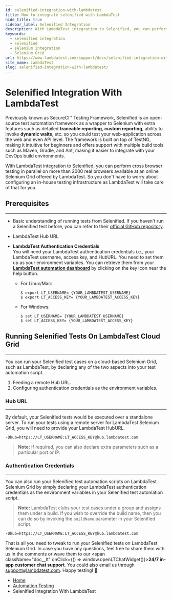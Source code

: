 ```yaml
---
id: selenified-integration-with-lambdatest
title: How to integrate selenified with LambdaTest
hide_title: true
sidebar_label: Selenified Integration
description: With LambdaTest integration to Selenified, you can perform cross browser testing in parallel on more than 2000 real browsers available at an online Selenium Grid offered by LambdaTest. So you don’t have to worry about configuring an in-house testing infrastructure as LambdaTest will take care of that for you.
keywords:
  - selenified integration
  - selenified
  - selenium integration
  - Selenium Grid
url: https://www.lambdatest.com/support/docs/selenified-integration-with-lambdatest/
site_name: LambdaTest
slug: selenified-integration-with-lambdatest/
--- 
```

# Selenified Integration With LambdaTest
Previously known as SecureCI™ Testing Framework, Selenified is an open-source test automation framework as a wrapper to Selenium with extra features such as detailed **traceable reporting**, **custom reporting**, ability to invoke **dynamic waits**, etc. so you could test your web-application across the web and even API level. The framework is built on top of TestNG, making it intuitive for beginners and offers support with multiple build tools such as Maven, Gradle, and Ant, making it easier to integrate with your DevOps build environments.

With LambdaTest integration to Selenified, you can perform cross browser testing in parallel on more than 2000 real browsers available at an online Selenium Grid offered by LambdaTest. So you don't have to worry about configuring an in-house testing infrastructure as LambdaTest will take care of that for you.

## Prerequisites
-----------------------------------------------------------------------------------------------------------------------------
* Basic understanding of running tests from Selenified. If you haven't run a Selenified test before, you can refer to their [official GitHub repository][1].
* LambdaTest Hub URL
* **LambdaTest Authentication Credentials**   
You will need your LambdaTest authentication credentials i.e., your LambdaTest username, access key, and HubURL. You need to set them up as your environment variables. You can retrieve them from your **[LambdaTest automation dashboard][2]** by clicking on the key icon near the help button.

   * For Linux/Mac:  

        ```
        $ export LT_USERNAME= {YOUR_LAMBDATEST_USERNAME}
        $ export LT_ACCESS_KEY= {YOUR_LAMBDATEST_ACCESS_KEY}
        ```

    * For Windows: 
        ```
        $ set LT_USERNAME= {YOUR_LAMBDATEST_USERNAME}
        $ set LT_ACCESS_KEY= {YOUR_LAMBDATEST_ACCESS_KEY}
        ```
## Running Selenified Tests On LambdaTest Cloud Grid
-----------------------------------------------------------------------------------------------------------------------------
You can run your Selenified test cases on a cloud-based Selenium Grid, such as LambdaTest, by declaring any of the two aspects into your test automation script.

1. Feeding a remote Hub URL.
2. Configuring authentication credentials as the environment variables.

### Hub URL
-----------------------------------------------------------------------------------------------------------------------------
By default, your Selenified tests would be executed over a standalone server. To run your tests using a remote server for LambdaTest Selenium Grid, you will need to provide your LambdaTest HubURL.

```
-Dhub=https://LT_USERNAME:LT_ACCESS_KEY@hub.lambdatest.com
```

>**Note:** If required, you can also declare extra parameters such as a particular port or IP.

### Authentication Credentials
***
You can also run your Selenified test automation scripts on LambdaTest Selenium Grid by simply declaring your LambdaTest authentication credentials as the environment variables in your Selenified test automation script.


>**Note:** LambdaTest clubs your test cases under a group and assigns them under a build. If you wish to override the build name, then you can do so by invoking the `buildName` parameter in your Selenified script.

```
-Dhub=https://LT_USERNAME:LT_ACCESS_KEY@hub.lambdatest.com
```

That is all you need to tweak to run your Selenified tests on LambdaTest Selenium Grid. In case you have any questions, feel free to share them with us in the comments or wave them to our <span className="doc__lt" onClick={() => window.openLTChatWidget()}>**24/7 in-app customer chat support**</span>. You could also email us through [support@lambdatest.com][3]. Happy testing! 🙂

[1]: https://github.com/Coveros/selenified
[2]: https://automation.lambdatest.com
[3]: mailto:support%40lambdatest.com

<nav aria-label="breadcrumbs">
  <ul className="breadcrumbs">
    <li className="breadcrumbs__item">
      <a className="breadcrumbs__link" href="https://www.lambdatest.com">Home</a>
    </li>
    <li className="breadcrumbs__item">
      <a className="breadcrumbs__link" href="/support/docs/getting-started-with-lambdatest-automation/">Automation Testing</a>
    </li>
    <li className="breadcrumbs__item breadcrumbs__item--active">
      <span className="breadcrumbs__link">Selenified Integration With LambdaTest</span>
    </li>
  </ul>
</nav>
  